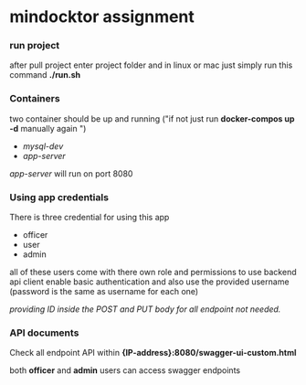 # mindocktor assignment 

### run project
after pull project enter project folder and in linux or mac just simply run this command
**./run.sh**


### Containers
two container should be up and running ("if not just run **docker-compos up -d** manually again ")
  * *mysql-dev*
  * *app-server*

*app-server* will run on port 8080


### Using app credentials
There is three credential for using this app
* officer
* user
* admin

all of these users come with there own role and permissions
to use backend api client enable basic authentication and also use the provided username (password is the same as username for each one)

*providing ID inside the POST and PUT body for all endpoint not needed.*

### API documents
Check all endpoint API within **{IP-address}:8080/swagger-ui-custom.html**

both **officer** and **admin** users can access swagger endpoints
